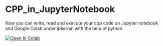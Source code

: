 # CPP_in_JupyterNotebook
Now you can write, read and execute your cpp code on Jupyter notebook and Google Colab under ipkernal with the help of python


[![Open In Colab](https://colab.research.google.com/assets/colab-badge.svg)](https://colab.research.google.com/drive/1-sUZMT0fCNjyMXwVFf2fcQo7uFzgWGJG?usp=sharing)
